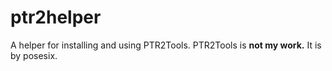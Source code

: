 # ptr2helper
A helper for installing and using PTR2Tools.
PTR2Tools is **not my work.** It is by posesix.
